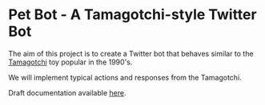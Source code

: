 # Pet Bot - A Tamagotchi-style Twitter Bot

The aim of this project is to create a Twitter bot that behaves similar to the
[Tamagotchi](https://en.wikipedia.org/wiki/Tamagotchi) toy popular in the 1990's.

We will implement typical actions and responses from the Tamagotchi.

Draft documentation available [here](https://github.com/PythonHollywood/pet-bot/wiki).

